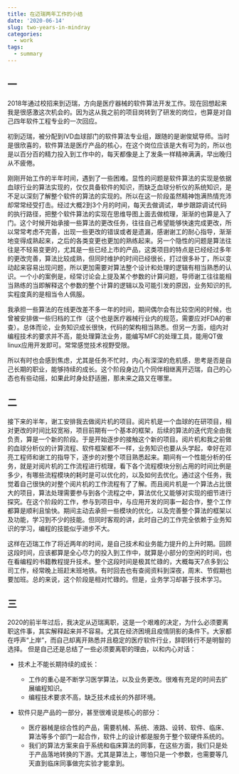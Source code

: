 ```yaml
---
title: 在迈瑞两年工作的小结
date: '2020-06-14'
slug: two-years-in-mindray
categories:
  - work
tags:
  - summary
---
```


## 一

2018年通过校招来到迈瑞，方向是医疗器械的软件算法开发工作。现在回想起来我是很感激这次机会的。因为这从我之前的项目岗转到了研发的岗位，也算是对自己四年软件工程专业的一次回应。

初到迈瑞，被分配到IVD血球部门的软件算法专业组，跟随的是谢俊斌导师。当时是很欣喜的，软件算法是医疗产品的核心，在这个岗位应该是大有可为的，所以也是以百分百的精力投入到工作中的，每天都像是上了发条一样精神满满，早出晚归从不疲倦。

刚刚开始工作的半年时间，遇到了一些困难。显性的问题是软件算法的实现是依据血球行业的算法实现的，仅仅具备软件的知识，而缺乏血球分析仪的系统知识，是不足以深刻了解整个软件的算法的实现的。所以在这一阶段虽然精神饱满热情充沛却常常经受打击。经过大概2到3个月的时间，每天去做调试，单步跟踪调试代码的执行路径，把整个软件算法的实现在思维导图上面去做梳理，渐渐的也算是入了门。这个时候开始承接一些算法的更改任务，往往自己希望能够快速完成更改，所以常常考虑不完善，出现一些更改的错误或者是遗漏，感谢谢工的耐心指导，渐渐地变得成熟起来，之后的各类变更也更加的熟练起来。另一个隐性的问题是算法往往是不轻易变更的，尤其是一些已经上市的产品，这类项目的特点是已经经过多年的更改完善，算法比较成熟，但同时维护的时间已经很长，打过很多补丁，所以变动起来容易出现问题，所以更加需要对算法整个设计和处理的逻辑有相当熟悉的认识。一个小的案例是，经常讨论会上提及某个参数的计算问题，导师谢工往往能相当熟练的当即解释这个参数的整个计算的逻辑以及可能引发的原因，业务知识的扎实程度真的是相当令人佩服。

我承担一些算法的在线更改差不多一年的时间，期间偶尔会有比较空闲的时候，也曾被安排做一些归档的工作（这个也是医疗器械行业内的规范，需要应对FDA的审查）。总体而论，业务知识成长很快，代码的架构相当熟悉。但另一方面，组内对编程技术的要求并不高，能处理算法业务，能编写MFC的处理工具，能用QT做linux应用开发即可。常常感觉技术视野受限。

所以有时也会感到焦虑，尤其是任务不忙时，内心有深深的危机感，思考是否是自己长期的职业，能够持续的成长。这个阶段身边几个同伴相继离开迈瑞，自己的心态也有些动摇，如果此时身处舒适圈，那未来之路又在哪里。

## 二

接下来的半年，谢工安排我去做阅片机的项目。阅片机是一个血球的在研项目，相对更改的时间比较宽裕，项目前期有一个基本的框架，后续的算法的迭代完全由我负责，算是一个新的阶段。于是开始逐步的接触这个新的项目。阅片机和我之前做的血球分析仪的计算流程、软件框架都不一样，业务知识也要从头学起，幸好在邓亮工程师和谢工的指导下，逐步的对整个项目熟悉起来。期间有一个性能分析的任务，就是对阅片机的工作流程进行梳理，看下各个流程模块分别占用的时间比例是多少，有哪些流程模块的耗时是可以优化的，以及如何去优化。通过这个任务，我觉着自己很快的对整个阅片机的工作流程有了了解。而且阅片机是一个算法占比很大的项目，算法处理需要参与到各个流程之中，算法优化又能够对实现的细节进行探究。在这个阶段的工作，参与到项目中，与应用开发的同事一起合作，整个工作都算是顺利且愉快。期间主动去承担一些模块的优化，以及完善整个算法的框架以及功能，学习到不少的技能。但同时客观的讲，此时自己的工作完全依赖于业务知识的学习，编程的技能似乎进步不大。

这样在迈瑞工作了将近两年的时间，是自己技术和业务能力提升的上升时期。回顾这段时间，应该都算是全心尽力的投入到工作中，就算是小部分的空闲的时间，也在看编程的书籍教程提升技术。整个这段时间是极其忙碌的，大概每天7点多到公司工作，经常晚上班赶末班地铁。有时回去也有查阅资料到深夜，周末、节假期也要加班。总的来说，这个阶段是相对忙碌的。但是，业务学习却甚于技术学习。

## 三

2020的前半年过后，我决定从迈瑞离职，这是一个艰难的决定，为什么必须要离职这件事，其实解释起来并不容易。尤其在经济困境且疫情阴影的条件下。大家都在呼声“上岸”，而自己却离开熟悉并且稳定的医疗软件行业，辞职转行不是明智的选择。
但是自己还是总结了一些必须要离职的理由，以和内心对话：

- 技术上不能长期持续的成长：

  - 工作的重心是不断学习医学算法，以及业务更改。很难有充足的时间去扩展编程知识。
  - 编程技术要求不高，缺乏技术成长的外部环境。

- 软件只是产品的一部分，甚至很难说是核心的部分：

  - 医疗器械是综合性的产品，需要机械、系统、液路、设转、软件、临床、算法等多个部门一起合作，软件上的设计都是服务于整个软硬件系统的。
  - 我们的算法方案来自于系统和临床算法的同事，在这些方面，我们只是处于产品落地转换的下游。尤其是算法上，哪怕只是一个参数，也需要等几天直到临床同事做完实验才能拿到。

  
